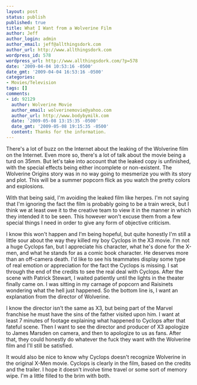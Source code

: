 ```yaml
---
layout: post
status: publish
published: true
title: What I Want from a Wolverine Film
author: Jeff
author_login: admin
author_email: jeff@allthingsdork.com
author_url: http://www.allthingsdork.com
wordpress_id: 578
wordpress_url: http://www.allthingsdork.com/?p=578
date: '2009-04-04 10:53:16 -0500'
date_gmt: '2009-04-04 16:53:16 -0500'
categories:
- Movies/Television
tags: []
comments:
- id: 92129
  author: Wolverine Movie
  author_email: wolverinemovie@yahoo.com
  author_url: http://www.bodybymilk.com
  date: '2009-05-08 13:15:35 -0500'
  date_gmt: '2009-05-08 19:15:35 -0500'
  content: Thanks for the information.
---
```

<p>There's a lot of buzz on the Internet about the leaking of the Wolverine film on the Internet. Even more so, there's a lot of talk about the movie being a turd on 35mm. But let's take into account that the leaked copy is unfinished, with the special effects being either incomplete or non-existent. The Wolverine Origins story was in no way going to mesmerize you with its story and plot. This will be a summer popcorn flick as you watch the pretty colors and explosions.</p>
<p>With that being said, I'm avoiding the leaked film like herpes. I'm not saying that I'm ignoring the fact the film is probably going to be a train wreck, but I think we at least owe it to the creative team to view it in the manner in which they intended it to be seen. This however won't excuse them from a few special things I need in order to give any form of objective criticism. </p>
<p>I know this won't happen and I'm being hopeful, but quite honestly I'm still a little sour about the way they killed my boy Cyclops in the X3 movie. I'm not a huge Cyclops fan, but I appreciate his character, what he's done for the X-men, and what he stands for as a comic book character. He deserves more than an off-camera death. I'd like to see his teammates display some type of real emotion or appreciation for the fact the Cyclops is missing. I sat through the end of the credits to see the real deal with Cyclops. After the scene with Patrick Stewart, I waited patiently until the lights in the theater finally came on. I was sitting in my carnage of popcorn and Raisinets wondering what the hell just happened. So the bottom line is, I want an explanation from the director of Wolverine.</p>
<p>I know the director isn't the same as X3, but being part of the Marvel franchise he must have the sins of the father visited upon him. I want at least 7 minutes of footage explaining what happened to Cyclops after that fateful scene. Then I want to see the director and producer of X3 apologize to James Marsden on camera, and then to apologize to us as fans. After that, they could honestly do whatever the fuck they want with the Wolverine film and I'll still be satisfied.</p>
<p>It would also be nice to know why Cyclops doesn't recognize Wolverine in the original X-Men movie. Cyclops is clearly in the film, based on the credits and the trailer. I hope it doesn't involve time travel or some sort of memory wipe. I'm a little filled to the brim with both.</p>
